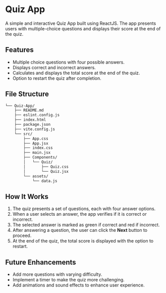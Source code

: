 # Quiz App

A simple and interactive Quiz App built using ReactJS. The app presents users with multiple-choice questions and displays their score at the end of the quiz.

## Features
- Multiple choice questions with four possible answers.
- Displays correct and incorrect answers.
- Calculates and displays the total score at the end of the quiz.
- Option to restart the quiz after completion.

## File Structure

```bash
└── Quiz-App/
    ├── README.md
    ├── eslint.config.js
    ├── index.html
    ├── package.json
    ├── vite.config.js
    └── src/
        ├── App.css
        ├── App.jsx
        ├── index.css
        ├── main.jsx
        ├── Components/
        │   └── Quiz/
        │       ├── Quiz.css
        │       └── Quiz.jsx
        └── assets/
            └── data.js


```

## How It Works

1. The quiz presents a set of questions, each with four answer options.
2. When a user selects an answer, the app verifies if it is correct or incorrect.
3. The selected answer is marked as green if correct and red if incorrect.
4. After answering a question, the user can click the **Next** button to proceed.
5. At the end of the quiz, the total score is displayed with the option to restart.

## Future Enhancements

- Add more questions with varying difficulty.
- Implement a timer to make the quiz more challenging.
- Add animations and sound effects to enhance user experience.